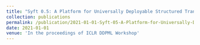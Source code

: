 ```yaml
---
title: "Syft 0.5: A Platform for Universally Deployable Structured Transparency"
collection: publications
permalink: /publication/2021-01-01-Syft-05-A-Platform-for-Universally-Deployable-Structured-Transparency
date: 2021-01-01
venue: 'In the proceedings of ICLR DDPML Workshop'
---
```



